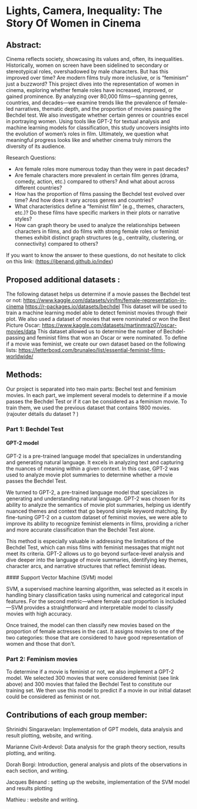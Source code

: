 # Lights, Camera, Inequality: The Story Of Women in Cinema

## Abstract: 

Cinema reflects society, showcasing its values and, often, its inequalities. Historically, women on screen have been sidelined to secondary or stereotypical roles, overshadowed by male characters. But has this improved over time? Are modern films truly more inclusive, or is “feminism” just a buzzword?
This project dives into the representation of women in cinema, exploring whether female roles have increased, improved, or gained prominence. By analyzing over 80,000 films—spanning genres, countries, and decades—we examine trends like the prevalence of female-led narratives, thematic depth, and the proportion of movies passing the Bechdel test. We also investigate whether certain genres or countries excel in portraying women.
Using tools like GPT-2 for textual analysis and machine learning models for classification, this study uncovers insights into the evolution of women’s roles in film. Ultimately, we question what meaningful progress looks like and whether cinema truly mirrors the diversity of its audience.

Research Questions: 
- Are female roles more numerous today than they were in past decades?
- Are female characters more prevalent in certain film genres (drama, comedy, action, etc.) compared to others? And what about across different countries?
- How has the proportion of films passing the Bechdel test evolved over time? And how does it vary across genres and countries?
- What characteristics define a “feminist film” (e.g., themes, characters, etc.)? Do these films have specific markers in their plots or narrative styles?
- How can graph theory be used to analyze the relationships between characters in films, and do films with strong female roles or feminist themes exhibit distinct graph structures (e.g., centrality, clustering, or connectivity) compared to others?

If you want to know the answer to these questions, do not hesitate to click on this link: (https://jbenand.github.io/index)


## Proposed additional datasets :  
The following dataset helps us determine if a movie passes the Bechdel test or not: https://www.kaggle.com/datasets/vinifm/female-representation-in-cinema
https://r-packages.io/datasets/bechdel
This dataset will be used to train a machine learning model able to detect feminist movies through their plot.
We also used a dataset  of movies that were nominated or won the Best Picture Oscar: https://www.kaggle.com/datasets/martinmraz07/oscar-movies/data
This dataset allowed us to determine the number of Bechdel-passing and feminist films that won an Oscar or were nominated.
To define if a movie was feminist, we create our own dataset based on the following lists: 
https://letterboxd.com/brunaleo/list/essential-feminist-films-worldwide/

## Methods: 

Our project is separated into two main parts: Bechel test and feminism movies. In each part, we implement several models to determine if a movie passes the Bechdel Test or if it can be considered as a feminism movie. To train them, we used the previous dataset that contains 1800 movies. (rajouter détails du dataset ? )

### Part 1: Bechdel Test

#### GPT-2 model

GPT-2 is a pre-trained language model that specializes in understanding and generating natural language. It excels in analyzing text and capturing the nuances of meaning within a given context. In this case, GPT-2 was used to analyze movie plot summaries to determine whether a movie passes the Bechdel Test. 

We turned to GPT-2, a pre-trained language model that specializes in generating and understanding natural language. GPT-2 was chosen for its ability to analyze the semantics of movie plot summaries, helping us identify nuanced themes and context that go beyond simple keyword matching. By fine-tuning GPT-2 on a custom dataset of feminist movies, we were able to improve its ability to recognize feminist elements in films, providing a richer and more accurate classification than the Bechdel Test alone.

This method is especially valuable in addressing the limitations of the Bechdel Test, which can miss films with feminist messages that might not meet its criteria. GPT-2 allows us to go beyond surface-level analysis and dive deeper into the language of movie summaries, identifying key themes, character arcs, and narrative structures that reflect feminist ideas.

#### Support Vector Machine (SVM) model

SVM, a supervised machine learning algorithm,  was selected as it excels in handling binary classification tasks using numerical and categorical input features. For the second metric—where female cast proportion is included—SVM provides a straightforward and interpretable model to classify movies with high accuracy.

Once trained, the model can then classify new movies based on the proportion of female actresses in the cast. It assigns movies to one of the two categories: those that are considered to have good representation of women and those that don’t.

### Part 2: Feminism movies

To determine if a movie is feminist or not, we also implement a GPT-2 model. We selected 300 movies that were considered feminist (see link above) and 300 movies that failed the Bechdel Test to constitute our training set. We then use this model to predict if a movie in our initial dataset could be considered as feminist or not. 

## Contributions of each group member: 

Shrinidhi Singaravelan: Implementation of GPT models, data analysis and result plotting, website, and writing.

Marianne Civit-Ardevol: Data analysis for the graph theory section, results plotting, and writing.

Dorah Borgi: Introduction, general analysis and plots of the observations in each section, and writing.

Jacques Bénand : setting up the website, implementation of the SVM model and results plotting

Mathieu :  website and writing. 



